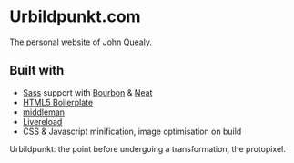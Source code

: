 # Urbildpunkt.com

The personal website of John Quealy.


## Built with

- [Sass](http://sass-lang.com/) support with [Bourbon](http://bourbon.io/) & [Neat](http://neat.bourbon.io/)
- [HTML5 Boilerplate](http://html5boilerplate.com/)
- [middleman](http://middlemanapp.com/)
- [Livereload](https://github.com/middleman/middleman-livereload)
- CSS & Javascript minification, image optimisation on build


Urbildpunkt: the point before undergoing a transformation, the protopixel.